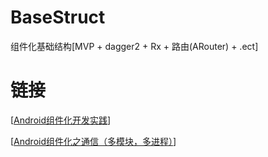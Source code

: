# BaseStruct
组件化基础结构[MVP + dagger2 + Rx + 路由(ARouter) + .ect]

# 链接

[[Android组件化开发实践](http://www.jianshu.com/p/186fa07fc48a)]

[[Android组件化之通信（多模块，多进程）](http://www.jianshu.com/p/1fc5f8a2d703)]

